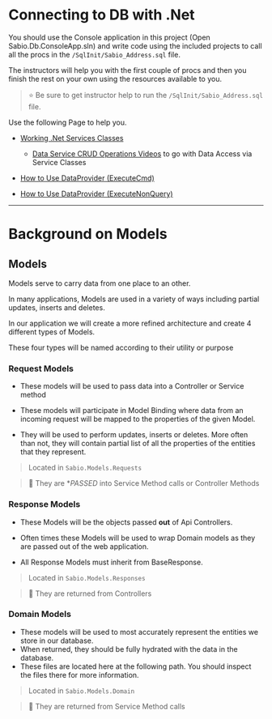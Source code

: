 # Connecting to DB with .Net

You should use the Console application in this project (Open Sabio.Db.ConsoleApp.sln) 
and write code using the included projects to call all the procs in the `/SqlInit/Sabio_Address.sql` file.

The instructors will help you with the first couple of procs and then you finish the rest on your own using the resources available to you.

> :star: Be sure to get instructor help to run the `/SqlInit/Sabio_Address.sql` file.

Use the following Page to help you.

- [Working .Net Services Classes](https://github.com/sabiocode/wiki/blob/master/dotnet/data-access/service-class.md)

  - [Data Service CRUD Operations Videos](https://training.sabio.la/courses/c/lectures/8571457) to go with Data Access via Service Classes

    

- [How to Use DataProvider (ExecuteCmd)](https://github.com/sabiocode/wiki/blob/master/dotnet/data-access/DataProvider/DataProvider-ExecuteCmd.md)

- [How to Use DataProvider (ExecuteNonQuery)](https://github.com/sabiocode/wiki/blob/master/dotnet/data-access/DataProvider/DataProvider-ExecuteNonQuery.md)

---

# Background on Models


## Models

Models serve to carry data from one place to an other.

In many applications, Models are used in a variety of ways including partial updates, inserts and deletes.

In our application we will create a more refined architecture and create 4 different types of Models.

These four types will be named according to their utility or purpose

### Request Models
- These models will be used to pass data into a Controller or Service method 

- These models will participate in Model Binding where data from an incoming request will be mapped to the properties of the given Model. 

- They will be used to perform updates, inserts or deletes. More often than not, they will contain partial list of all the properties of the entities that they represent.

> Located in `Sabio.Models.Requests`

> :key: They are **PASSED* into Service Method calls or Controller Methods

### Response Models
- These Models will be the objects passed **out** of Api Controllers. 

- Often times these Models will be used to wrap Domain models as they are passed out of the web application.

- All Response Models must inherit from BaseResponse.

> Located in `Sabio.Models.Responses`

> :key: They are returned from Controllers

### Domain Models
- These models will be used to most accurately represent the entities we store in our database. 
- When returned, they should be fully hydrated with the data in the database.
- These files are located here at the following path. You should inspect the files there for more information.

> Located in `Sabio.Models.Domain`

> :key: They are returned from Service Method calls